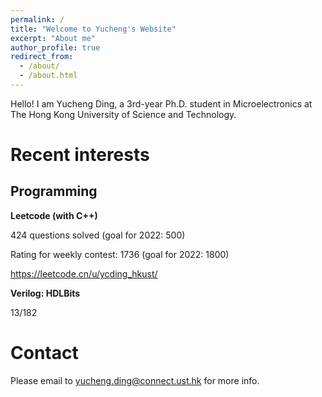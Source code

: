 ```yaml
---
permalink: /
title: "Welcome to Yucheng's Website"
excerpt: "About me"
author_profile: true
redirect_from: 
  - /about/
  - /about.html
---
```

Hello!
I am Yucheng Ding, a 3rd-year Ph.D. student in Microelectronics at The Hong Kong University of Science and Technology.

Recent interests
======


Programming
------
**Leetcode (with C++)**  

424 questions solved (goal for 2022: 500)  

Rating for weekly contest: 1736 (goal for 2022: 1800)  

<https://leetcode.cn/u/ycding_hkust/>

**Verilog: HDLBits**  

13/182

Contact
======
Please email to <yucheng.ding@connect.ust.hk> for more info.
